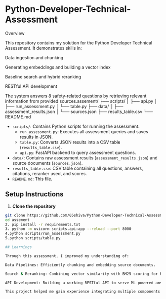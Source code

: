 # Python-Developer-Technical-Assessment
Overview

This repository contains my solution for the Python Developer Technical Assessment. It demonstrates skills in:

Data ingestion and chunking

Generating embeddings and building a vector index

Baseline search and hybrid reranking

RESTful API development

The system answers 8 safety-related questions by retrieving relevant information from provided sources.assement/
├── scripts/
│ ├── api.py
│ ├── run_assessment.py
│ └── table.py
├── data/
│ ├── assessment_results.json
│ └── sources.json
├── results_table.csv
└── README.md

- `scripts/`: Contains Python scripts for running the assessment.
  - `run_assessment.py`: Executes all assessment queries and saves results in JSON.
  - `table.py`: Converts JSON results into a CSV table (`results_table.csv`).
  - `api.py`: FastAPI backend to query assessment questions.
- `data/`: Contains raw assessment results (`assessment_results.json`) and source documents (`sources.json`).
- `results_table.csv`: CSV table containing all questions, answers, citations, reranker used, and scores.
- `README.md`: This file.

## Setup Instructions 

1. **Clone the repository**  
```bash
git clone https://github.com/05shiva/Python-Developer-Technical-Assessment.git
cd assement
2. pip install -r requirements.txt
3. python -m uvicorn scripts.api:app --reload --port 8000
4.python scripts/run_assessment.py
5.python scripts/table.py

## Learnings

Through this assessment, I improved my understanding of:

Data Pipelines: Efficiently chunking and embedding source documents.

Search & Reranking: Combining vector similarity with BM25 scoring for hybrid retrieval.

API Development: Building a working RESTful API to serve ML-powered answers.

This project helped me gain experience integrating multiple components into a coherent system and handling real-world text data.


